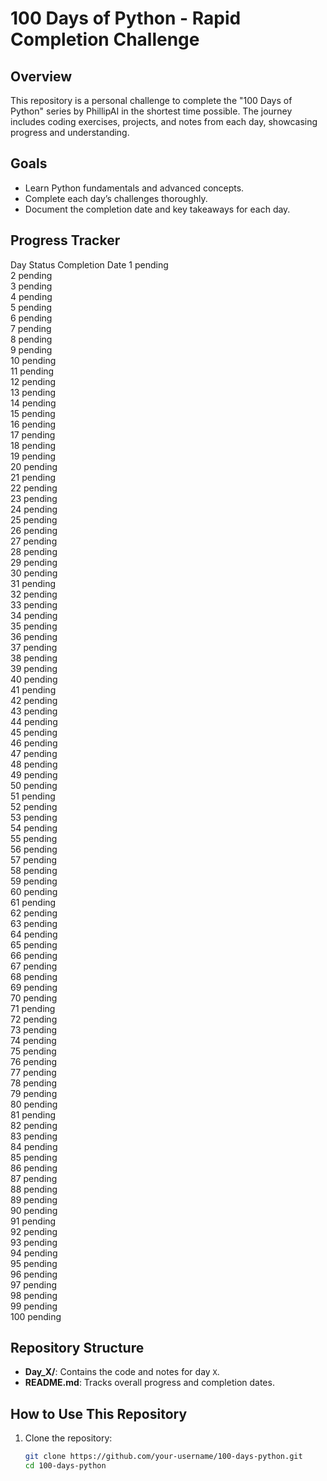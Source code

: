 # 100 Days of Python - Rapid Completion Challenge

## Overview  
This repository is a personal challenge to complete the "100 Days of Python" series by PhillipAI in the shortest time possible. The journey includes coding exercises, projects, and notes from each day, showcasing progress and understanding.

## Goals  
- Learn Python fundamentals and advanced concepts.  
- Complete each day’s challenges thoroughly.  
- Document the completion date and key takeaways for each day.

## Progress Tracker  
Day 	Status	Completion Date 
1	  pending 	
2	  pending 	
3	  pending 	
4	  pending 	
5	  pending 	
6	  pending 	
7	  pending 	
8	  pending 	
9	  pending 	
10	pending 	
11	pending 	
12	pending 	
13	pending 	
14	pending 	
15	pending 	
16	pending 	
17	pending 	
18	pending 	
19	pending 	
20	pending 	
21	pending 	
22	pending 	
23	pending 	
24	pending 	
25	pending 	
26	pending 	
27	pending 	
28	pending 	
29	pending 	
30	pending 	
31	pending 	
32	pending 	
33	pending 	
34	pending 	
35	pending 	
36	pending 	
37	pending 	
38	pending 	
39	pending 	
40	pending 	
41	pending 	
42	pending 	
43	pending 	
44	pending 	
45	pending 	
46	pending 	
47	pending 	
48	pending 	
49	pending 	
50	pending 	
51	pending 	
52	pending 	
53	pending 	
54	pending 	
55	pending 	
56	pending 	
57	pending 	
58	pending 	
59	pending 	
60	pending 	
61	pending 	
62	pending 	
63	pending 	
64	pending 	
65	pending 	
66	pending 	
67	pending 	
68	pending 	
69	pending 	
70	pending 	
71	pending 	
72	pending 	
73	pending 	
74	pending 	
75	pending 	
76	pending 	
77	pending 	
78	pending 	
79	pending 	
80	pending 	
81	pending 	
82	pending 	
83	pending 	
84	pending 	
85	pending 	
86	pending 	
87	pending 	
88	pending 	
89	pending 	
90	pending 	
91	pending 	
92	pending 	
93	pending 	
94	pending 	
95	pending 	
96	pending 	
97	pending 	
98	pending 	
99	pending 	
100	pending 	

## Repository Structure  
- **Day_X/**: Contains the code and notes for day `X`.  
- **README.md**: Tracks overall progress and completion dates.  

## How to Use This Repository  
1. Clone the repository:  
   ```bash
   git clone https://github.com/your-username/100-days-python.git
   cd 100-days-python
